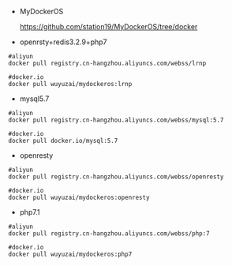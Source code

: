 - MyDockerOS

    https://github.com/station19/MyDockerOS/tree/docker

- openrsty+redis3.2.9+php7
```
#aliyun
docker pull registry.cn-hangzhou.aliyuncs.com/webss/lrnp

#docker.io
docker pull wuyuzai/mydockeros:lrnp
```
- mysql5.7
```
#aliyun
docker pull registry.cn-hangzhou.aliyuncs.com/webss/mysql:5.7

#docker.io
docker pull docker.io/mysql:5.7
```
- openresty
```
#aliyun
docker pull registry.cn-hangzhou.aliyuncs.com/webss/openresty

#docker.io
docker pull wuyuzai/mydockeros:openresty
```

- php7.1

```
#aliyun
docker pull registry.cn-hangzhou.aliyuncs.com/webss/php:7

#docker.io
docker pull wuyuzai/mydockeros:php7
```
